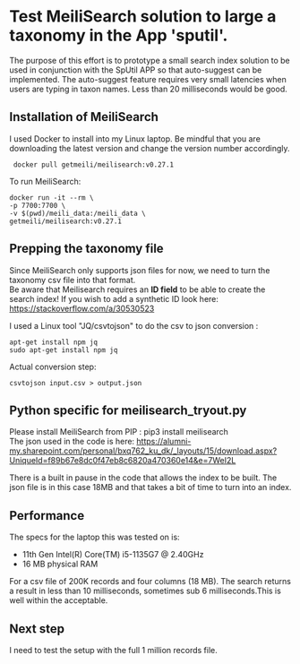 # Test MeiliSearch solution to large a taxonomy in the App 'sputil'.

The purpose of this effort is to prototype a small search index solution to be used in conjunction with the SpUtil APP so that auto-suggest can be implemented. The auto-suggest feature requires very small latencies when users are typing in taxon names. Less than 20 milliseconds would be good.

## Installation of MeiliSearch

I used Docker to install into my Linux laptop. Be mindful that you are downloading the latest version and change the version number accordingly.  

``` docker pull getmeili/meilisearch:v0.27.1```  

To run MeiliSearch:
```
docker run -it --rm \
-p 7700:7700 \
-v $(pwd)/meili_data:/meili_data \
getmeili/meilisearch:v0.27.1
```  


## Prepping the taxonomy file
Since MeiliSearch only supports json files for now, we need to turn the taxonomy csv file into that format.  
Be aware that Meilisearch requires an __ID field__ to be able to create the search index! If you wish to add a synthetic ID look here: https://stackoverflow.com/a/30530523
    
I used a Linux tool "JQ/csvtojson" to do the csv to json conversion :
```
apt-get install npm jq  
sudo apt-get install npm jq  
```  
Actual conversion step: 
```
csvtojson input.csv > output.json

```  


## Python specific for meilisearch_tryout.py  
Please install MeiliSearch from PIP : pip3 install meilisearch  
The json used in the code is here: https://alumni-my.sharepoint.com/personal/bxq762_ku_dk/_layouts/15/download.aspx?UniqueId=f89b67e8dc0f47eb8c6820a470360e14&e=7WeI2L  

There is a built in pause in the code that allows the index to be built. The json file is in this case 18MB and that takes a bit of time to turn into an index. 

## Performance  
The specs for the laptop this was tested on is:  
- 11th Gen Intel(R) Core(TM) i5-1135G7 @ 2.40GHz  
- 16 MB physical RAM

For a csv file of 200K records and four columns (18 MB). The search returns a result in less than 10 milliseconds, sometimes sub 6 milliseconds.This is well within the acceptable.

## Next step
I need to test the setup with the full 1 million records file.
